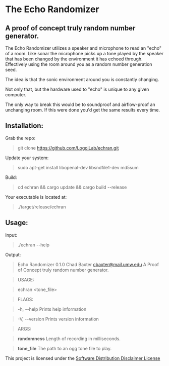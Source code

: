 The Echo Randomizer
===
A proof of concept truly random number generator.
---

The Echo Randomizer utilizes a speaker and microphone to read an "echo" of a room. Like sonar the microphone picks up a tone played by the speaker that has been changed by the environment it has echoed through. Effectively using the room around you as a random number generation seed.

The idea is that the sonic environment around you is constantly changing.

Not only that, but the hardware used to "echo" is unique to any given computer.

The only way to break this would be to soundproof and airflow-proof an unchanging room. If this were done you'd get the same results every time.

Installation:
---
Grab the repo:
> git clone https://github.com/LogoiLab/echran.git

Update your system:
> sudo apt-get install libopenal-dev libsndfile1-dev md5sum

Build:
> cd echran && cargo update && cargo build --release

Your executable is located at:
> ./target/release/echran

Usage:
---

Input:
> ./echran --help

Output:

> Echo Randomizer 0.1.0
Chad Baxter <cbaxter@mail.umw.edu>
A Proof of Concept truly random number generator.

> USAGE:

>    echran <randomness> <tone_file>

> FLAGS:

>    -h, --help       Prints help information

>    -V, --version    Prints version information

> ARGS:

>    **randomness**    Length of recording in milliseconds.

>    **tone_file**     The path to an ogg tone file to play.

This project is licensed under the [Software Distribution Disclaimer License](https://www.github.com/LogoiLab/SDIS2L)
